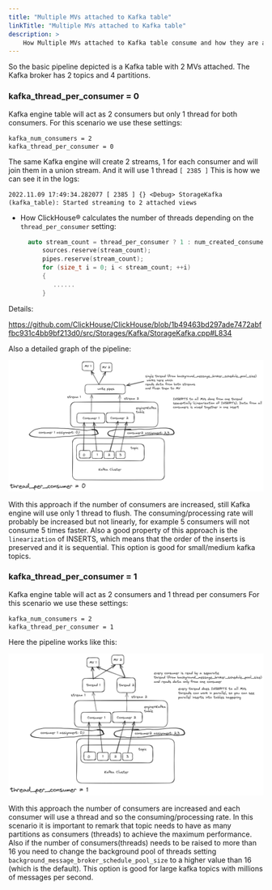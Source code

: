 ```yaml
---
title: "Multiple MVs attached to Kafka table"
linkTitle: "Multiple MVs attached to Kafka table"
description: >
    How Multiple MVs attached to Kafka table consume and how they are affected by kafka_num_consumers/kafka_thread_per_consumer
---
```




So the basic pipeline depicted is a Kafka table with 2 MVs attached. The Kafka broker has 2 topics and 4 partitions. 

### kafka_thread_per_consumer = 0

Kafka engine table will act as 2 consumers but only 1 thread for both consumers. For this scenario we use these settings:

```
kafka_num_consumers = 2
kafka_thread_per_consumer = 0
```

The same Kafka engine will create 2 streams, 1 for each consumer and will join them in a union stream. And it will use 1 thread `[ 2385 ]`
This is how we can see it in the logs:

```log
2022.11.09 17:49:34.282077 [ 2385 ] {} <Debug> StorageKafka (kafka_table): Started streaming to 2 attached views
```

* How ClickHouse® calculates the number of threads depending on the `thread_per_consumer` setting:

  ```c++
    auto stream_count = thread_per_consumer ? 1 : num_created_consumers;
        sources.reserve(stream_count);
        pipes.reserve(stream_count);
        for (size_t i = 0; i < stream_count; ++i)
        {
           ......
        }
  ```

Details:

https://github.com/ClickHouse/ClickHouse/blob/1b49463bd297ade7472abffbc931c4bb9bf213d0/src/Storages/Kafka/StorageKafka.cpp#L834


Also a detailed graph of the pipeline:

![thread_per_consumer0](/assets/thread_per_consumer0.png)

With this approach if the number of consumers are increased, still Kafka engine will use only 1 thread to flush. The consuming/processing rate will probably be increased but not linearly, for example 5 consumers will not consume 5 times faster. Also a good property of this approach is the `linearization` of INSERTS, which means that the order of the inserts is preserved and it is sequential. This option is good for small/medium kafka topics.


### kafka_thread_per_consumer = 1

Kafka engine table will act as 2 consumers and 1 thread per consumers For this scenario we use these settings:

```
kafka_num_consumers = 2
kafka_thread_per_consumer = 1
```

Here the pipeline works like this:

![thread_per_consumer1](/assets/thread_per_consumer1.png)


With this approach the number of consumers are increased and each consumer will use a thread and so the consuming/processing rate. In this scenario it is important to remark that topic needs to have as many partitions as consumers (threads) to achieve the maximum performance. Also if the number of consumers(threads) needs to be raised to more than 16 you need to change the background pool of threads setting `background_message_broker_schedule_pool_size` to a higher value than 16 (which is the default). This option is good for large kafka topics with millions of messages per second.
